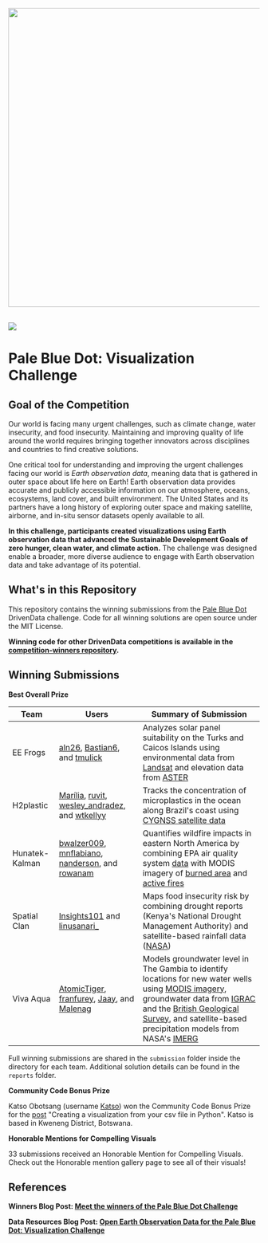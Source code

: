 [<img src='https://s3.amazonaws.com/drivendata-public-assets/logo-white-blue.png' width='600'>](https://www.drivendata.org/)
<br><br>

[<img src='https://s3.amazonaws.com/drivendata-public-assets/competition-open-science-laos-cultivation.jpeg'>](https://www.drivendata.org/competitions/256/)

# Pale Blue Dot: Visualization Challenge

## Goal of the Competition

Our world is facing many urgent challenges, such as climate change, water insecurity, and food insecurity. Maintaining and improving quality of life around the world requires bringing together innovators across disciplines and countries to find creative solutions.

One critical tool for understanding and improving the urgent challenges facing our world is *Earth observation data*, meaning data that is gathered in outer space about life here on Earth! Earth observation data provides accurate and publicly accessible information on our atmosphere, oceans, ecosystems, land cover, and built environment. The United States and its partners have a long history of exploring outer space and making satellite, airborne, and in-situ sensor datasets openly available to all.

**In this challenge, participants created visualizations using Earth observation data that advanced the Sustainable Development Goals of zero hunger, clean water, and climate action.** The challenge was designed enable a broader, more diverse audience to engage with Earth observation data and take advantage of its potential.

## What's in this Repository

This repository contains the winning submissions from the [Pale Blue Dot](https://www.drivendata.org/competitions/256/) DrivenData challenge. Code for all winning solutions are open source under the MIT License.

**Winning code for other DrivenData competitions is available in the [competition-winners repository](https://github.com/drivendataorg/competition-winners).**

## Winning Submissions

**Best Overall Prize**

Team | Users | Summary of Submission
--- | --- | ---   
EE Frogs | <a href="https://www.drivendata.org/users/aln26/">aln26</a>, <a href="https://www.drivendata.org/users/Bastian6/">Bastian6</a>, and <a href="https://www.drivendata.org/users/tmulick/">tmulick</a> | Analyzes solar panel suitability on the Turks and Caicos Islands using environmental data from <a href="https://www.usgs.gov/landsat-missions">Landsat</a> and elevation data from <a href="https://cmr.earthdata.nasa.gov/search/concepts/C1711961296-LPCLOUD.html">ASTER</a>
H2plastic | <a href="https://www.drivendata.org/users/Marília/">Marília</a>, <a href="https://www.drivendata.org/users/ruvit/">ruvit</a>, <a href="https://www.drivendata.org/users/wesley_andradez/">wesley_andradez</a>, and <a href="https://www.drivendata.org/users/wtkellyy/">wtkellyy</a> | Tracks the concentration of microplastics in the ocean along Brazil's coast using <a href="https://podaac.jpl.nasa.gov/dataset/CYGNSS_L3_MICROPLASTIC_V1.0">CYGNSS satellite data</a>
Hunatek-Kalman | <a href="https://www.drivendata.org/users/bwalzer009/">bwalzer009</a>, <a href="https://www.drivendata.org/users/mnflabiano/">mnflabiano</a>, <a href="https://www.drivendata.org/users/nanderson/">nanderson</a>, and <a href="https://www.drivendata.org/users/rowanam/">rowanam</a> | Quantifies wildfire impacts in eastern North America by combining EPA air quality system <a href="https://www.epa.gov/aqs">data</a> with MODIS imagery of <a href="https://lpdaac.usgs.gov/products/mcd64a1v061/">burned area</a> and <a href="https://firms.modaps.eosdis.nasa.gov/active_fire/">active fires</a>
Spatial Clan | <a href="https://www.drivendata.org/users/Insights101/">Insights101</a> and <a href="https://www.drivendata.org/users/linusanari_/">linusanari_</a> | Maps food insecurity risk by combining drought reports (Kenya's National Drought Management Authority) and satellite-based rainfall data (<a href="https://disc.gsfc.nasa.gov/datasets/TRMM_3B42RT_7/summary">NASA</a>)
Viva Aqua | <a href="https://www.drivendata.org/users/AtomicTiger/">AtomicTiger</a>, <a href="https://www.drivendata.org/users/franfurey/">franfurey</a>, <a href="https://www.drivendata.org/users/Jaay/">Jaay</a>, and <a href="https://www.drivendata.org/users/Malenag/">Malenag</a> | Models groundwater level in The Gambia to identify locations for new water wells using <a href="https://www.earthdata.nasa.gov/sensors/modis">MODIS imagery</a>, groundwater data from <a href="https://ggis.un-igrac.org/">IGRAC</a> and the <a href="https://www2.bgs.ac.uk/groundwater/international/africangroundwater/mapsDownload.html">British Geological Survey</a>, and satellite-based precipitation models from NASA's <a href="https://gpm.nasa.gov/data/imerg">IMERG</a>

Full winning submissions are shared in the `submission` folder inside the directory for each team. Additional solution details can be found in the `reports` folder.

**Community Code Bonus Prize**

Katso Obotsang (username [Katso](https://www.drivendata.org/users/Katso/)) won the Community Code Bonus Prize for the [post](https://www.drivendata.org/competitions/256/pale-blue-dot/community-code/124/) "Creating a visualization from your csv file in Python". Katso is based in Kweneng District, Botswana.

**Honorable Mentions for Compelling Visuals**

33 submissions received an Honorable Mention for Compelling Visuals. Check out the Honorable mention gallery page to see all of their visuals!
<!-- TODO: add link to gallery once available -->

## References

**Winners Blog Post: [Meet the winners of the Pale Blue Dot Challenge](https://drivendata.co/blog/pale-blue-dot-winners)**

**Data Resources Blog Post: [Open Earth Observation Data for the Pale Blue Dot: Visualization Challenge](https://drivendata.co/blog/public-eo-data-sources)**

